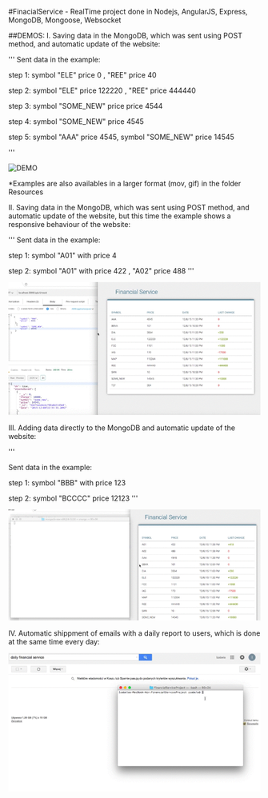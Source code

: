 #FinacialService -
RealTime project done in Nodejs, AngularJS, Express, MongoDB, Mongoose, Websocket








##DEMOS:
I. Saving data in the MongoDB, which was sent using POST method, and automatic update of the website:

'''
Sent data in the example:

step 1: symbol "ELE" price 0 , "REE" price 40

step 2: symbol "ELE" price 122220 , "REE" price 444440

step 3: symbol "SOME_NEW" price price 4544

step 4: symbol "SOME_NEW" price 4545

step 5: symbol "AAA" price 4545, symbol "SOME_NEW" price 14545

'''



![DEMO](https://github.com/Iza-H/FinancialService/blob/master/resources/demo1.gif)


*Examples are also availables in a larger format (mov, gif) in the folder Resources

II. Saving data in the MongoDB, which was sent using POST method, and automatic update of the website, but this time the example shows a responsive behaviour of the website:

'''
Sent data in the example:

step 1: symbol "A01" with price 4

step 2: symbol "A01" with price 422 , "A02" price 488
'''



![DEMO](https://github.com/Iza-H/FinancialService/blob/master/resources/demo2.gif)

III. Adding data directly to the MongoDB and automatic update of the website:

'''

Sent data in the example:

step 1: symbol "BBB" with price 123

step 2: symbol "BCCCC" price 12123
'''




![DEMO](https://github.com/Iza-H/FinancialService/blob/master/resources/demo3.gif)

IV. Automatic shippment of emails with a daily report to users, which is done at the same time every day:

![DEMO](https://github.com/Iza-H/FinancialService/blob/master/resources/demo4.gif)

